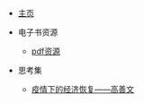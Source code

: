 - [主页](README)


- 电子书资源

  - [pdf资源](电子书.md)


- 思考集

  - [疫情下的经济恢复——高善文](日常笔记/新冠疫情常态化如何影响经济运行.md)

